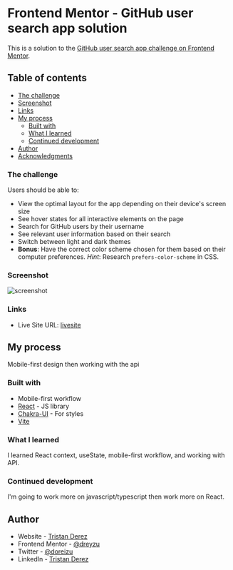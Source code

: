# Frontend Mentor - GitHub user search app solution

This is a solution to the [GitHub user search app challenge on Frontend Mentor](https://www.frontendmentor.io/challenges/github-user-search-app-Q09YOgaH6). 

## Table of contents
  - [The challenge](#the-challenge)
  - [Screenshot](#screenshot)
  - [Links](#links)
- [My process](#my-process)
  - [Built with](#built-with)
  - [What I learned](#what-i-learned)
  - [Continued development](#continued-development)
- [Author](#author)
- [Acknowledgments](#acknowledgments)

### The challenge

Users should be able to:

- View the optimal layout for the app depending on their device's screen size
- See hover states for all interactive elements on the page
- Search for GitHub users by their username
- See relevant user information based on their search
- Switch between light and dark themes
- **Bonus**: Have the correct color scheme chosen for them based on their computer preferences. _Hint_: Research `prefers-color-scheme` in CSS.

### Screenshot

![screenshot](https://i.ibb.co/zQwp4BB/Capture-d-cran-2021-12-23-142501.png)

### Links

- Live Site URL: [livesite](https://devfinder-dreyzu.vercel.app/)

## My process

Mobile-first design then working with the api

### Built with

- Mobile-first workflow
- [React](https://reactjs.org/) - JS library
- [Chakra-UI](https://chakra-ui.com/) - For styles
- [Vite](https://vitejs.dev/)

### What I learned

I learned React context, useState, mobile-first workflow, and working with API.

### Continued development

I'm going to work more on javascript/typescript then work more on React. 

## Author

- Website - [Tristan Derez](https://portfolio-dreyzu.vercel.app/)
- Frontend Mentor - [@dreyzu](https://www.frontendmentor.io/profile/dreyzu)
- Twitter - [@doreizu](https://www.twitter.com/doreizu)
- LinkedIn - [Tristan Derez](https://linkedin.com/in/tristan-derez)
